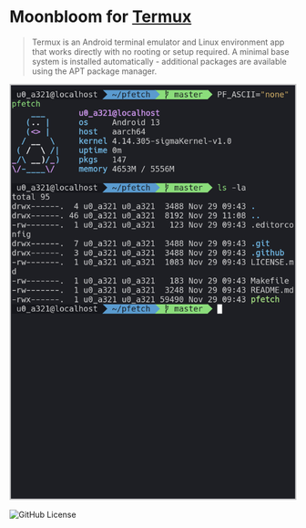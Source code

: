 # Moonbloom for [Termux](https://termux.dev/en/)

> Termux is an Android terminal emulator and Linux environment app that works directly with no rooting or setup required. A minimal base system is installed automatically - additional packages are available using the APT package manager.

![Screen](./screenshot2.png)

![GitHub License](https://img.shields.io/github/license/moonbloom-theme/termux?style=flat-square&labelColor=%231e1f25&color=%23e8c87e)
